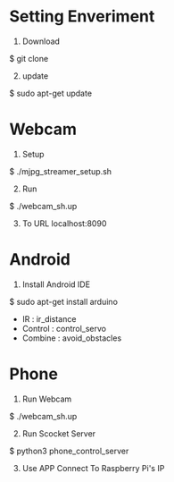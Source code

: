 # Setting Enveriment
1. Download

 $ git clone

2. update

 $ sudo apt-get update

# Webcam 
1. Setup

 $ ./mjpg_streamer_setup.sh

2. Run

 $ ./webcam_sh.up

3. To URL localhost:8090

# Android 
1. Install Android IDE

 $ sudo apt-get install arduino

- IR : ir_distance
- Control : control_servo
- Combine : avoid_obstacles

# Phone 
1. Run Webcam

 $ ./webcam_sh.up

2. Run Scocket Server

 $ python3 phone_control_server

3. Use APP Connect To Raspberry Pi's IP